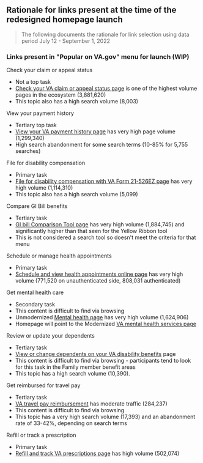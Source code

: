 ## Rationale for links present at the time of the redesigned homepage launch 

> The following documents the rationale for link selection using data period July 12 - September 1, 2022

### Links present in "Popular on VA.gov" menu for launch (WIP) 

Check your claim or appeal status
- Not a top task
- [Check your VA claim or appeal status page](https://www.va.gov/claim-or-appeal-status) is one of the highest volume pages in the ecosystem (3,881,620)
- This topic also has a high search volume (8,003) 

View your payment history
- Tertiary top task
- [View your VA payment history page](https://www.va.gov/va-payment-history/) has very high page volume (1,299,340)
- High search abandonment for some search terms (10-85% for 5,755 searches)

File for disability compensation 
- Primary task
- [File for disability compensation with VA Form 21-526EZ page](https://www.va.gov/disability/file-disability-claim-form-21-526ez/introduction) has very high volume (1,114,310)
- This topic also has a high search volume (5,099) 

Compare GI Bill benefits
- Tertiary task
- [GI bill Comparison Tool page](https://www.va.gov/education/gi-bill-comparison-tool) has very high volume (1,884,745) and significantly higher than that seen for the Yellow Ribbon tool
- This is not considered a search tool so doesn't meet the criteria for that menu

Schedule or manage health appointments
- Primary task
- [Schedule and view health appointments online page](https://www.va.gov/health-care/schedule-view-va-appointments) has very high volume (771,520 on unauthenticated side, 808,031 authenticated) 

Get mental health care
- Secondary task
- This content is difficult to find via browsing
- Unmodernized [Mental health page](https://www.mentalhealth.va.gov/) has very high volume (1,624,906)
- Homepage will point to the Modernized [VA mental health services page](https://www.va.gov/health-care/health-needs-conditions/mental-health/)

Review or update your dependents
- Tertiary task
- [View or change dependents on your VA disability benefits](https://www.va.gov/view-change-dependents) page 
- This content is difficult to find via browsing - participants tend to look for this task in the Family member benefit areas
- This topic has a high search volume (10,390).

Get reimbursed for travel pay
- Tertiary task
- [VA travel pay reimbursement](https://www.va.gov/health-care/get-reimbursed-for-travel-pay/) has moderate traffic (284,237)
- This content is difficult to find via browsing
- This topic has a very high search volume (17,393) and an abandonment rate of 33-42%, depending on search terms

Refill or track a prescription
- Primary task
- [Refill and track VA prescriptions page](https://www.va.gov/health-care/refill-track-prescriptions) has high volume (502,074) 
